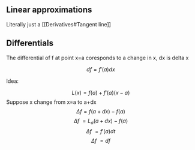 ## Linear approximations
Literally just a [[Derivatives#Tangent line]]


## Differentials

The differential of f at point x=a coresponds to a change in x, dx is delta x

$$ df = f'(a)dx $$

Idea:

$$ L(x) = f(a) + f'(a)(x-a) $$
Suppose x change from x=a to a+dx
$$ \Delta f = f(a+dx) - f(a)$$
$$ \Delta f ~=L_a(a+dx)-f(a) $$
$$ \Delta f ~= f'(a)dt$$
$$ \Delta f ~= df $$